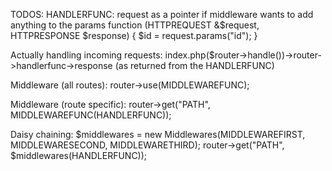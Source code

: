 TODOS:
HANDLERFUNC:
request as a pointer if middleware wants to add anything to the params
function (HTTPREQUEST &$request, HTTPRESPONSE $response)
{
    $id = request.params("id");
}

Actually handling incoming requests:
index.php($router->handle())->router->handlerfunc->response (as returned from the HANDLERFUNC)

Middleware (all routes):
router->use(MIDDLEWAREFUNC);

Middleware (route specific):
router->get("PATH", MIDDLEWAREFUNC(HANDLERFUNC));

Daisy chaining:
$middlewares = new Middlewares(MIDDLEWAREFIRST, MIDDLEWARESECOND, MIDDLEWARETHIRD);
router->get("PATH", $middlewares(HANDLERFUNC));
